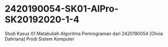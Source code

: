 # 2420190054-SK01-AlPro-SK20192020-1-4
Studi Kasus 01 Matakuliah Algoritma Pemrograman dari 2420190054 [Olivia Dahriana] Prodi Sistem Komputer
